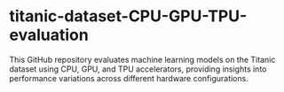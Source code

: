 # titanic-dataset-CPU-GPU-TPU-evaluation
This GitHub repository evaluates machine learning models on the Titanic dataset using CPU, GPU, and TPU accelerators, providing insights into performance variations across different hardware configurations.
